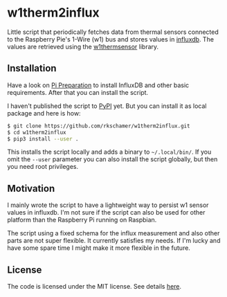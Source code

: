 # w1therm2influx

Little script that periodically fetches data from thermal sensors connected to the Raspberry Pie's 1-Wire (w1) bus and 
stores values in [influxdb](https://www.influxdata.com/products/influxdb-overview/). The values are retrieved using 
the [w1thermsensor](https://github.com/timofurrer/w1thermsensor) library.

## Installation

Have a look on [Pi Preparation](./pi-preparation.md) to install InfluxDB and other basic requirements. After that you can
install the script.
 
I haven't published the script to [PyPI](https://pypi.org/) yet. But you can install it as local package and here is how:

```bash
$ git clone https://github.com/rkschamer/w1therm2influx.git
$ cd w1therm2influx
$ pip3 install --user .
```

This installs the script locally and adds a binary to `~/.local/bin/`. If you omit the `--user` parameter you can also 
install the script globally, but then you need root privileges.

## Motivation

I mainly wrote the script to have a lightweight way to persist w1 sensor values in influxdb. I'm not sure if the script
can also be used for other platform than the Raspberry Pi running on Raspbian. 

The script using a fixed schema for the influx measurement and also other parts are not super flexible. It currently
satisfies my needs. If I'm lucky and have some spare time I might make it more flexible in the future.

## License

The code is licensed under the MIT license. See details [here](LICENSE.txt).
